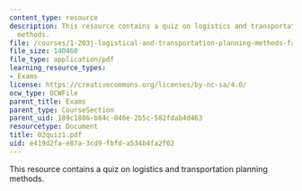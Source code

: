 ```yaml
---
content_type: resource
description: This resource contains a quiz on logistics and transportation planning
  methods.
file: /courses/1-203j-logistical-and-transportation-planning-methods-fall-2006/e419d2fae87a3cd9fbfda534b4fa2f02_02quiz1.pdf
file_size: 140460
file_type: application/pdf
learning_resource_types:
- Exams
license: https://creativecommons.org/licenses/by-nc-sa/4.0/
ocw_type: OCWFile
parent_title: Exams
parent_type: CourseSection
parent_uid: 189c1886-b84c-046e-2b5c-582fdab4d463
resourcetype: Document
title: 02quiz1.pdf
uid: e419d2fa-e87a-3cd9-fbfd-a534b4fa2f02
---
```

This resource contains a quiz on logistics and transportation planning methods.